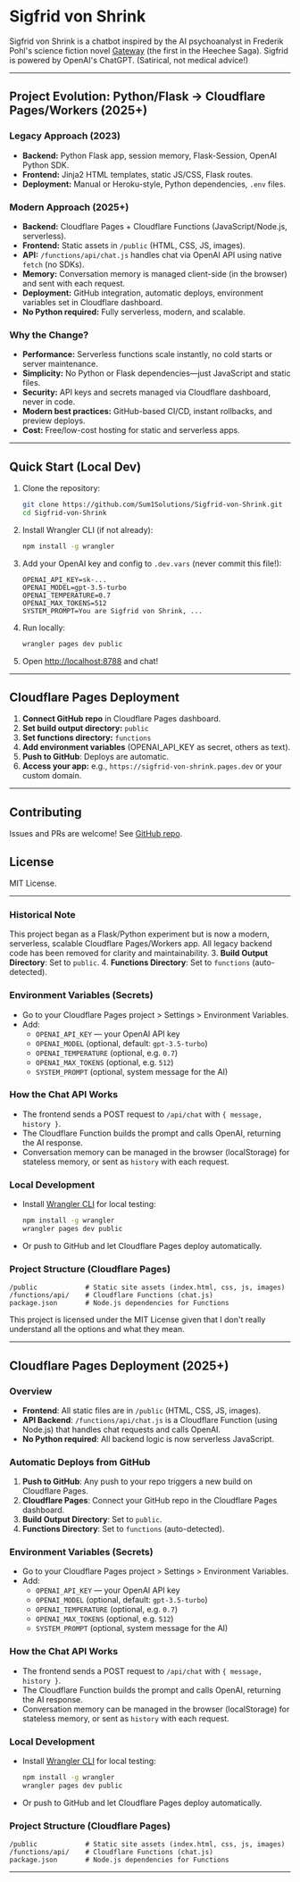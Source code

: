 # Sigfrid von Shrink

Sigfrid von Shrink is a chatbot inspired by the AI psychoanalyst in Frederik Pohl's science fiction novel [Gateway](https://en.wikipedia.org/wiki/Gateway_(novel)) (the first in the Heechee Saga). Sigfrid is powered by OpenAI's ChatGPT. (Satirical, not medical advice!)

---

## Project Evolution: Python/Flask → Cloudflare Pages/Workers (2025+)

### Legacy Approach (2023)
- **Backend:** Python Flask app, session memory, Flask-Session, OpenAI Python SDK.
- **Frontend:** Jinja2 HTML templates, static JS/CSS, Flask routes.
- **Deployment:** Manual or Heroku-style, Python dependencies, `.env` files.

### Modern Approach (2025+)
- **Backend:** Cloudflare Pages + Cloudflare Functions (JavaScript/Node.js, serverless).
- **Frontend:** Static assets in `/public` (HTML, CSS, JS, images).
- **API:** `/functions/api/chat.js` handles chat via OpenAI API using native `fetch` (no SDKs).
- **Memory:** Conversation memory is managed client-side (in the browser) and sent with each request.
- **Deployment:** GitHub integration, automatic deploys, environment variables set in Cloudflare dashboard.
- **No Python required:** Fully serverless, modern, and scalable.

### Why the Change?
- **Performance:** Serverless functions scale instantly, no cold starts or server maintenance.
- **Simplicity:** No Python or Flask dependencies—just JavaScript and static files.
- **Security:** API keys and secrets managed via Cloudflare dashboard, never in code.
- **Modern best practices:** GitHub-based CI/CD, instant rollbacks, and preview deploys.
- **Cost:** Free/low-cost hosting for static and serverless apps.

---

## Quick Start (Local Dev)

1. Clone the repository:
   ```sh
   git clone https://github.com/Sum1Solutions/Sigfrid-von-Shrink.git
   cd Sigfrid-von-Shrink
   ```
2. Install Wrangler CLI (if not already):
   ```sh
   npm install -g wrangler
   ```
3. Add your OpenAI key and config to `.dev.vars` (never commit this file!):
   ```env
   OPENAI_API_KEY=sk-...
   OPENAI_MODEL=gpt-3.5-turbo
   OPENAI_TEMPERATURE=0.7
   OPENAI_MAX_TOKENS=512
   SYSTEM_PROMPT=You are Sigfrid von Shrink, ...
   ```
4. Run locally:
   ```sh
   wrangler pages dev public
   ```
5. Open [http://localhost:8788](http://localhost:8788) and chat!

---

## Cloudflare Pages Deployment

1. **Connect GitHub repo** in Cloudflare Pages dashboard.
2. **Set build output directory:** `public`
3. **Set functions directory:** `functions`
4. **Add environment variables** (OPENAI_API_KEY as secret, others as text).
5. **Push to GitHub**: Deploys are automatic.
6. **Access your app:** e.g., `https://sigfrid-von-shrink.pages.dev` or your custom domain.

---

## Contributing
Issues and PRs are welcome! See [GitHub repo](https://github.com/Sum1Solutions/Sigfrid-von-Shrink).

## License
MIT License.

---

### Historical Note
This project began as a Flask/Python experiment but is now a modern, serverless, scalable Cloudflare Pages/Workers app. All legacy backend code has been removed for clarity and maintainability.
3. **Build Output Directory**: Set to `public`.
4. **Functions Directory**: Set to `functions` (auto-detected).

### Environment Variables (Secrets)
- Go to your Cloudflare Pages project > Settings > Environment Variables.
- Add:
  - `OPENAI_API_KEY` — your OpenAI API key
  - `OPENAI_MODEL` (optional, default: `gpt-3.5-turbo`)
  - `OPENAI_TEMPERATURE` (optional, e.g. `0.7`)
  - `OPENAI_MAX_TOKENS` (optional, e.g. `512`)
  - `SYSTEM_PROMPT` (optional, system message for the AI)

### How the Chat API Works
- The frontend sends a POST request to `/api/chat` with `{ message, history }`.
- The Cloudflare Function builds the prompt and calls OpenAI, returning the AI response.
- Conversation memory can be managed in the browser (localStorage) for stateless memory, or sent as `history` with each request.

### Local Development
- Install [Wrangler CLI](https://developers.cloudflare.com/pages/platform/functions/#developing-functions-locally) for local testing:
  ```sh
  npm install -g wrangler
  wrangler pages dev public
  ```
- Or push to GitHub and let Cloudflare Pages deploy automatically.

### Project Structure (Cloudflare Pages)
```
/public            # Static site assets (index.html, css, js, images)
/functions/api/    # Cloudflare Functions (chat.js)
package.json       # Node.js dependencies for Functions
```


This project is licensed under the MIT License given that I don't really understand all the options and what they mean.

---

## Cloudflare Pages Deployment (2025+)

### Overview
- **Frontend**: All static files are in `/public` (HTML, CSS, JS, images).
- **API Backend**: `/functions/api/chat.js` is a Cloudflare Function (using Node.js) that handles chat requests and calls OpenAI.
- **No Python required**: All backend logic is now serverless JavaScript.

### Automatic Deploys from GitHub
1. **Push to GitHub**: Any push to your repo triggers a new build on Cloudflare Pages.
2. **Cloudflare Pages**: Connect your GitHub repo in the Cloudflare Pages dashboard.
3. **Build Output Directory**: Set to `public`.
4. **Functions Directory**: Set to `functions` (auto-detected).

### Environment Variables (Secrets)
- Go to your Cloudflare Pages project > Settings > Environment Variables.
- Add:
  - `OPENAI_API_KEY` — your OpenAI API key
  - `OPENAI_MODEL` (optional, default: `gpt-3.5-turbo`)
  - `OPENAI_TEMPERATURE` (optional, e.g. `0.7`)
  - `OPENAI_MAX_TOKENS` (optional, e.g. `512`)
  - `SYSTEM_PROMPT` (optional, system message for the AI)

### How the Chat API Works
- The frontend sends a POST request to `/api/chat` with `{ message, history }`.
- The Cloudflare Function builds the prompt and calls OpenAI, returning the AI response.
- Conversation memory can be managed in the browser (localStorage) for stateless memory, or sent as `history` with each request.

### Local Development
- Install [Wrangler CLI](https://developers.cloudflare.com/pages/platform/functions/#developing-functions-locally) for local testing:
  ```sh
  npm install -g wrangler
  wrangler pages dev public
  ```
- Or push to GitHub and let Cloudflare Pages deploy automatically.

### Project Structure (Cloudflare Pages)
```
/public            # Static site assets (index.html, css, js, images)
/functions/api/    # Cloudflare Functions (chat.js)
package.json       # Node.js dependencies for Functions
```

---
